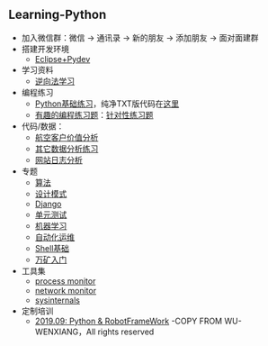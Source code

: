 ## Learning-Python
- 加入微信群：微信 -> 通讯录 -> 新的朋友 -> 添加朋友 -> 面对面建群
- 搭建开发环境
    - [Eclipse+Pydev](https://github.com/wu-wenxiang/Training-Python-Public/blob/master/doc/Installation-Eclipse-Pydev.md)
- 学习资料
    - [逆向法学习](http://blog.wuwenxiang.net/Python-Questions)
- 编程练习
    - [Python基础练习](https://github.com/wu-wenxiang/Training-Python-Public/blob/master/doc/python-exec-public.py)，纯净TXT版代码在[这里](https://raw.githubusercontent.com/wu-wenxiang/Training-Python-Public/master/doc/python-exec-public.py)
    - [有趣的编程练习题](http://blog.wuwenxiang.net/Python-Interesting-Programming)：[针对性练习题](https://github.com/wu-wenxiang/Training-Python-Public/blob/master/doc/python-exec.py)
- 代码/数据：
    - [航空客户价值分析](https://share.weiyun.com/5Qf3vAO)
    - [其它数据分析练习](https://share.weiyun.com/5w0Qj5T)
    - [网站日志分析](https://share.weiyun.com/5zY4yG9)
- 专题
    - [算法](https://github.com/wu-wenxiang/Training-Python-Public/blob/master/doc/algorithms.md)
    - [设计模式](http://blog.wuwenxiang.net/Design-Pattern)
    - [Django](https://github.com/wu-wenxiang/Training-Django-Public)
    - [单元测试](http://blog.wuwenxiang.net/Python-Unittest)
    - [机器学习](http://blog.wuwenxiang.net/Machine-Learning)
    - [自动化运维](https://github.com/wu-wenxiang/Training-Python-Public/blob/master/doc/automation.md)
    - [Shell基础](https://github.com/wu-wenxiang/Training-Python-Public/blob/master/doc/shell-quick-start.md)
    - [万矿入门](http://blog.wuwenxiang.net/WindQuant)
- 工具集
    - [process monitor](https://docs.microsoft.com/en-us/sysinternals/downloads/procmon)
    - [network monitor](https://www.microsoft.com/en-us/download/4865)
    - [sysinternals](https://docs.microsoft.com/zh-cn/sysinternals/)
- 定制培训
    - [2019.09: Python & RobotFrameWork](https://github.com/wu-wenxiang/Training-Python-Public/blob/master/doc/TailoredTraining-Python-RobotFrameWork.md)
-COPY FROM WU-WENXIANG，All rights reserved
